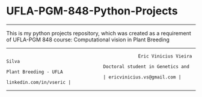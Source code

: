 # UFLA-PGM-848-Python-Projects
---

This is my python projects repository, which was created as a requirement of UFLA-PGM 848 course: Computational vision in Plant Breeding 

---
                       
                                                     Eric Vinicius Vieira Silva
                                        Doctoral student in Genetics and Plant Breeding - UFLA
                                        | ericvinicius.vs@gmail.com | linkedin.com/in/vseric | 

---
